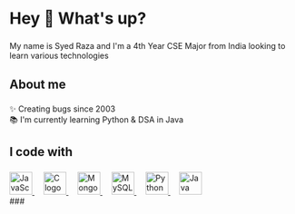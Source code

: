 <h1 align="left">Hey 👋 What's up?</h1>

###

<p align="left">My name is  Syed Raza and I'm a 4th Year CSE Major  from  India looking to learn various technologies </p>

###

<h2 align="left">About me</h2>

###

<p align="left">✨ Creating bugs since 2003<br>📚 I'm currently learning Python & DSA in Java</p>

###

<h2 align="left">I code with</h2>

###

<div align="left">
  <a href="https://developer.mozilla.org/en-US/docs/Web/JavaScript" target="_blank">
    <img src="https://cdn.jsdelivr.net/gh/devicons/devicon/icons/javascript/javascript-original.svg" height="40" alt="JavaScript logo" />
  </a>
  <img width="12" />
  <a href="https://devdocs.io/c/" target="_blank">
    <img src="https://cdn.jsdelivr.net/gh/devicons/devicon/icons/c/c-original.svg" height="40" alt="C logo" />
  </a>
  <img width="12" />
  <a href="https://www.mongodb.com/" target="_blank">
    <img src="https://cdn.jsdelivr.net/gh/devicons/devicon/icons/mongodb/mongodb-original.svg" height="40" alt="MongoDB logo" />
  </a>
  <img width="12" />
  <a href="https://www.mysql.com/" target="_blank">
    <img src="https://cdn.jsdelivr.net/gh/devicons/devicon/icons/mysql/mysql-original.svg" height="40" alt="MySQL logo" />
  </a>
  <img width="12" />
  <a href="https://www.python.org/" target="_blank">
    <img src="https://cdn.jsdelivr.net/gh/devicons/devicon/icons/python/python-original.svg" height="40" alt="Python logo" />
  </a>
  <img width="12" />
  <a href="https://www.java.com/" target="_blank">
    <img src="https://cdn.jsdelivr.net/gh/devicons/devicon/icons/java/java-original.svg" height="40" alt="Java logo" />
  </a>
</div>
###

###
